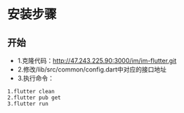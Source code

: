 # 安装步骤
## 开始
- 1.克隆代码：http://47.243.225.90:3000/im/im-flutter.git
- 2.修改/lib/src/common/config.dart中对应的接口地址
- 3.执行命令：

```
1.flutter clean
2.flutter pub get
3.flutter run
```